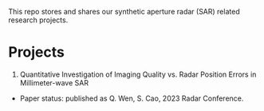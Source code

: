 This repo stores and shares our synthetic aperture radar (SAR) related research projects.

# Projects
1. Quantitative Investigation of Imaging Quality vs. Radar Position Errors in Millimeter-wave SAR

- Paper status: published as Q. Wen, S. Cao, 2023 Radar Conference.
